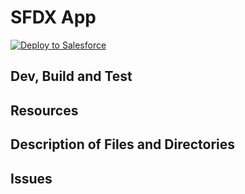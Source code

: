 # SFDX  App
<a href="https://githubsfdeploy.herokuapp.com?owner=priyanshu2709&repo=SFDX&ref=master">
  <img alt="Deploy to Salesforce"
       src="https://raw.githubusercontent.com/afawcett/githubsfdeploy/master/deploy.png">
</a>

## Dev, Build and Test


## Resources


## Description of Files and Directories


## Issues


